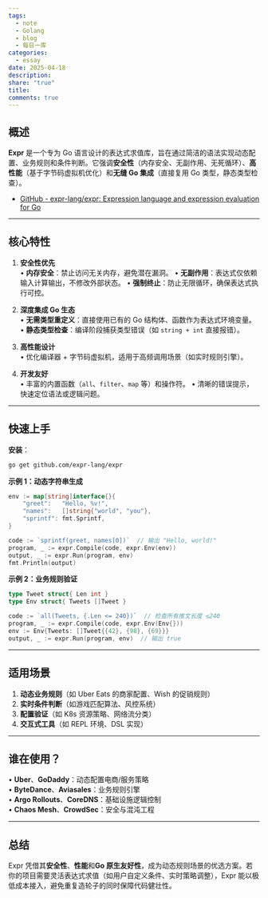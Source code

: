 ```yaml
---
tags:
  - note
  - Golang
  - blog
  - 每日一库
categories:
  - essay
date: 2025-04-18
description: 
share: "true"
title: 
comments: true
---
```

## 概述  
**Expr** 是一个专为 Go 语言设计的表达式求值库，旨在通过简洁的语法实现动态配置、业务规则和条件判断。它强调**安全性**（内存安全、无副作用、无死循环）、**高性能**（基于字节码虚拟机优化）和**无缝 Go 集成**（直接复用 Go 类型，静态类型检查）。

- [GitHub - expr-lang/expr: Expression language and expression evaluation for Go](https://github.com/expr-lang/expr)

---

## 核心特性  
1. **安全性优先**  
   • **内存安全**：禁止访问无关内存，避免潜在漏洞。
   • **无副作用**：表达式仅依赖输入计算输出，不修改外部状态。
   • **强制终止**：防止无限循环，确保表达式执行可控。

2. **深度集成 Go 生态**  
   • **无需类型重定义**：直接使用已有的 Go 结构体、函数作为表达式环境变量。
   • **静态类型检查**：编译阶段捕获类型错误（如 `string + int` 直接报错）。

3. **高性能设计**  
   • 优化编译器 + 字节码虚拟机，适用于高频调用场景（如实时规则引擎）。

4. **开发友好**  
   • 丰富的内置函数（`all`、`filter`、`map` 等）和操作符。
   • 清晰的错误提示，快速定位语法或逻辑问题。

---

## 快速上手  
**安装**：  
```bash
go get github.com/expr-lang/expr
```

**示例 1：动态字符串生成**  
```go
env := map[string]interface{}{
    "greet":   "Hello, %v!",
    "names":   []string{"world", "you"},
    "sprintf": fmt.Sprintf,
}

code := `sprintf(greet, names[0])`  // 输出 "Hello, world!"
program, _ := expr.Compile(code, expr.Env(env))
output, _ := expr.Run(program, env)
fmt.Println(output)
```

**示例 2：业务规则验证**  
```go
type Tweet struct{ Len int }
type Env struct{ Tweets []Tweet }

code := `all(Tweets, {.Len <= 240})`  // 检查所有推文长度 ≤240
program, _ := expr.Compile(code, expr.Env(Env{}))
env := Env{Tweets: []Tweet{{42}, {98}, {69}}}
output, _ := expr.Run(program, env)  // 输出 true
```

---

## 适用场景  
1. **动态业务规则**（如 Uber Eats 的商家配置、Wish 的促销规则）
2. **实时条件判断**（如游戏匹配算法、风控系统）
3. **配置验证**（如 K8s 资源策略、网络流分类）
4. **交互式工具**（如 REPL 环境、DSL 实现）

---

## 谁在使用？  
• **Uber**、**GoDaddy**：动态配置电商/服务策略  
• **ByteDance**、**Aviasales**：业务规则引擎  
• **Argo Rollouts**、**CoreDNS**：基础设施逻辑控制  
• **Chaos Mesh**、**CrowdSec**：安全与混沌工程  

---

## 总结  
Expr 凭借其**安全性**、**性能**和**Go 原生友好性**，成为动态规则场景的优选方案。若你的项目需要灵活表达式求值（如用户自定义条件、实时策略调整），Expr 能以极低成本接入，避免重复造轮子的同时保障代码健壮性。
